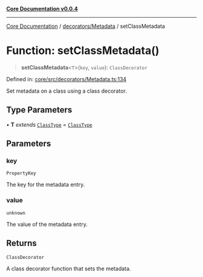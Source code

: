 [**Core Documentation v0.0.4**](../../../README.md)

***

[Core Documentation](../../../modules.md) / [decorators/Metadata](../README.md) / setClassMetadata

# Function: setClassMetadata()

> **setClassMetadata**\<`T`\>(`key`, `value`): `ClassDecorator`

Defined in: [core/src/decorators/Metadata.ts:134](https://github.com/stonemjs/core/blob/2adc2da4c7e3b5a9f593c198ba7e8ad639651777/src/decorators/Metadata.ts#L134)

Set metadata on a class using a class decorator.

## Type Parameters

• **T** *extends* [`ClassType`](../../../declarations/type-aliases/ClassType.md) = [`ClassType`](../../../declarations/type-aliases/ClassType.md)

## Parameters

### key

`PropertyKey`

The key for the metadata entry.

### value

`unknown`

The value of the metadata entry.

## Returns

`ClassDecorator`

A class decorator function that sets the metadata.
